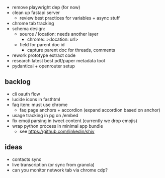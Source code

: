 - remove playwright dep (for now)
- clean up fastapi server
  - review best practices for variables + async stuff
- chrome tab tracking
- schema design:
  - source / location: needs another layer 
    - chrome::<location name: twitter>::<location: url>
  - field for parent doc id
    - capture parent doc for threads, comments
- rework prototype extract code
- research latest best pdf/paper metadata tool
- pydanticai + openrouter setup

## backlog

- cli oauth flow
- lucide icons in fasthtml
- faq item: must use chrome
  - faq page anchors + accordion (expand accordion based on anchor)
- usage tracking in pg on /embed
- fix emoji parsing in tweet content (currently we drop emojis)
- wrap python process in minimal app bundle
  - see https://github.com/linkedin/shiv

## ideas

- contacts sync
- live transcription (or sync from granola)
- can you monitor network tab via chrome cdp?
